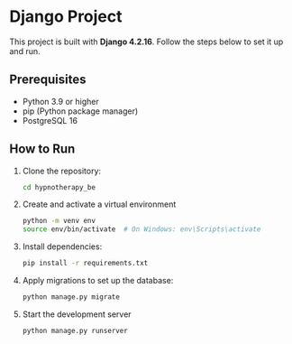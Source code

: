 # Django Project

This project is built with **Django 4.2.16**. Follow the steps below to set it up and run.

## Prerequisites

- Python 3.9 or higher
- pip (Python package manager)
- PostgreSQL 16

## How to Run

1. Clone the repository:

   ```bash
   cd hypnotherapy_be

2. Create and activate a virtual environment
    ```bash
    python -m venv env
    source env/bin/activate  # On Windows: env\Scripts\activate

2. Install dependencies:
    ```bash
    pip install -r requirements.txt

3. Apply migrations to set up the database:
    ```bash
    python manage.py migrate

4. Start the development server
    ```bash
    python manage.py runserver